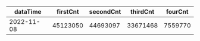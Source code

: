 |dataTime|firstCnt|secondCnt|thirdCnt|fourCnt|
|-|-|-|-|-|
|2022-11-08|45123050|44693097|33671468|7559770|